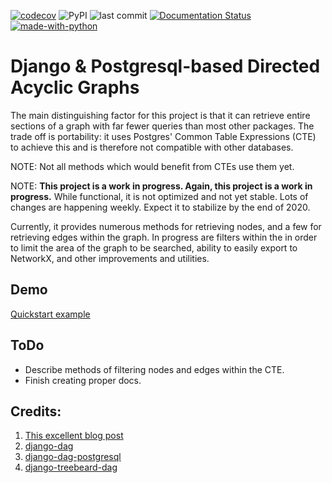 [![codecov](https://codecov.io/gh/OmenApps/django-postgresql-dag/branch/master/graph/badge.svg?token=IJRBEE6R0C)](https://codecov.io/gh/OmenApps/django-postgresql-dag) ![PyPI](https://img.shields.io/pypi/v/django-postgresql-dag?color=green) ![last commit](https://badgen.net/github/last-commit/OmenApps/django-postgresql-dag) [![Documentation Status](https://readthedocs.org/projects/django-postgresql-dag/badge/?version=latest)](http://django-postgresql-dag.readthedocs.io/) [![made-with-python](https://img.shields.io/badge/Made%20with-Python-1f425f.svg)](https://www.python.org/)

# Django & Postgresql-based Directed Acyclic Graphs

The main distinguishing factor for this project is that it can retrieve entire sections of a graph with far
fewer queries than most other packages. The trade off is portability: it uses Postgres' Common Table
Expressions (CTE) to achieve this and is therefore not compatible with other databases.

NOTE: Not all methods which would benefit from CTEs use them yet.

NOTE: **This project is a work in progress. Again, this project is a work in progress.** While functional, it is not optimized and not yet stable. Lots of changes are happening weekly. Expect it to stabilize by the end of 2020.

Currently, it provides numerous methods for retrieving nodes, and a few for retrieving edges within the graph. In progress are filters within the in order to limit the area of the graph to be searched, ability to easily export to NetworkX, and other improvements and utilities.

## Demo

[Quickstart example](https://django-postgresql-dag.readthedocs.io/en/latest/quickstart.html)


## ToDo

- Describe methods of filtering nodes and edges within the CTE.
- Finish creating proper docs.


## Credits:

1. [This excellent blog post](https://www.fusionbox.com/blog/detail/graph-algorithms-in-a-database-recursive-ctes-and-topological-sort-with-postgres/620/)
2. [django-dag](https://pypi.org/project/django-dag/)
3. [django-dag-postgresql](https://github.com/worsht/django-dag-postgresql)
4. [django-treebeard-dag](https://pypi.org/project/django-treebeard-dag/)

